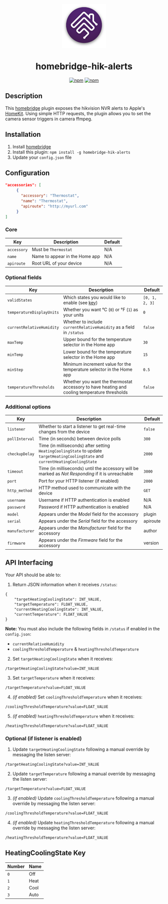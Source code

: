 <p align="center">
  <a href="https://github.com/homebridge/homebridge"><img src="https://raw.githubusercontent.com/homebridge/branding/master/logos/homebridge-color-round-stylized.png" height="140"></a>
</p>

<span align="center">

# homebridge-hik-alerts

[![npm](https://img.shields.io/npm/v/homebridge-hik-alerts.svg)](https://www.npmjs.com/package/homebridge-hik-alerts) [![npm](https://img.shields.io/npm/dt/homebridge-hik-alerts.svg)](https://www.npmjs.com/package/homebridge-hik-alerts)

</span>

## Description

This [homebridge](https://github.com/homebridge/homebridge) plugin exposes the hikvision NVR alerts to Apple's [HomeKit](http://www.apple.com/ios/home/). Using simple HTTP requests, the plugin allows you to set the camera sensor triggers in camera ffmpeg.

## Installation

1. Install [homebridge](https://github.com/homebridge/homebridge#installation)
2. Install this plugin: `npm install -g homebridge-hik-alerts`
3. Update your `config.json` file

## Configuration

```json
"accessories": [
     {
       "accessory": "Thermostat",
       "name": "Thermostat",
       "apiroute": "http://myurl.com"
     }
]
```

### Core
| Key | Description | Default |
| --- | --- | --- |
| `accessory` | Must be `Thermostat` | N/A |
| `name` | Name to appear in the Home app | N/A |
| `apiroute` | Root URL of your device | N/A |

### Optional fields
| Key | Description | Default |
| --- | --- | --- |
| `validStates` | Which states you would like to enable (see [key](#heatingcoolingstate-key)) | `[0, 1, 2, 3]` |
| `temperatureDisplayUnits` | Whether you want °C (`0`) or °F (`1`) as your units | `0` |
| `currentRelativeHumidity` | Whether to include `currentRelativeHumidity` as a field in `/status` | `false` |
| `maxTemp` | Upper bound for the temperature selector in the Home app | `30` |
| `minTemp` | Lower bound for the temperature selector in the Home app | `15` |
| `minStep` | Minimum increment value for the temperature selector in the Home app | `0.5` |
| `temperatureThresholds` | Whether you want the thermostat accessory to have heating and cooling temperature thresholds | `false` |

### Additional options
| Key | Description | Default |
| --- | --- | --- |
| `listener` | Whether to start a listener to get real-time changes from the device | `false` |
| `pollInterval` | Time (in seconds) between device polls | `300` |
| `checkupDelay` | Time (in milliseconds) after setting `HeatingCoolingState` to update `targetHeatingCoolingState` and `currentHeatingCoolingState` | `2000` |
| `timeout` | Time (in milliseconds) until the accessory will be marked as _Not Responding_ if it is unreachable | `3000` |
| `port` | Port for your HTTP listener (if enabled) | `2000` |
| `http_method` | HTTP method used to communicate with the device | `GET` |
| `username` | Username if HTTP authentication is enabled | N/A |
| `password` | Password if HTTP authentication is enabled | N/A |
| `model` | Appears under the _Model_ field for the accessory | plugin |
| `serial` | Appears under the _Serial_ field for the accessory | apiroute |
| `manufacturer` | Appears under the _Manufacturer_ field for the accessory | author |
| `firmware` | Appears under the _Firmware_ field for the accessory | version |

## API Interfacing

Your API should be able to:

1. Return JSON information when it receives `/status`:
```
{
    "targetHeatingCoolingState": INT_VALUE,
    "targetTemperature": FLOAT_VALUE,
    "currentHeatingCoolingState": INT_VALUE,
    "currentTemperature": FLOAT_VALUE
}
```

**Note:** You must also include the following fields in `/status` if enabled in the `config.json`:

- `currentRelativeHumidity`
- `coolingThresholdTemperature` & `heatingThresholdTemperature`

2. Set `targetHeatingCoolingState` when it receives:
```
/targetHeatingCoolingState?value=INT_VALUE
```

3. Set `targetTemperature` when it receives:
```
/targetTemperature?value=FLOAT_VALUE
```

4. _(if enabled)_ Set `coolingThresholdTemperature` when it receives:
```
/coolingThresholdTemperature?value=FLOAT_VALUE
```

5. _(if enabled)_ `heatingThresholdTemperature` when it receives:
```
/heatingThresholdTemperature?value=FLOAT_VALUE
```

### Optional (if listener is enabled)

1. Update `targetHeatingCoolingState` following a manual override by messaging the listen server:
```
/targetHeatingCoolingState?value=INT_VALUE
```

2. Update `targetTemperature` following a manual override by messaging the listen server:
```
/targetTemperature?value=FLOAT_VALUE
```

3. _(if enabled)_ Update `coolingThresholdTemperature` following a manual override by messaging the listen server:
```
/coolingThresholdTemperature?value=FLOAT_VALUE
```

4. _(if enabled)_ Update `heatingThresholdTemperature` following a manual override by messaging the listen server:
```
/heatingThresholdTemperature?value=FLOAT_VALUE
```

## HeatingCoolingState Key

| Number | Name |
| --- | --- |
| `0` | Off |
| `1` | Heat |
| `2` | Cool |
| `3` | Auto |
